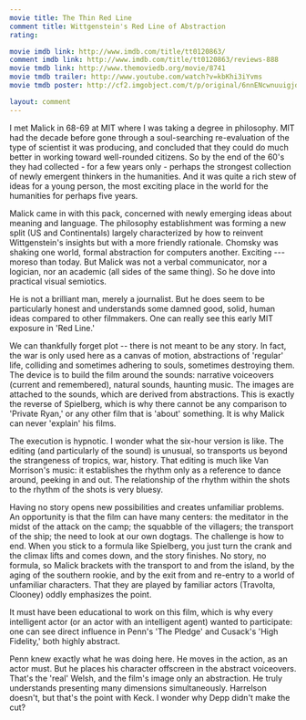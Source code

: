```yaml
---
movie title: The Thin Red Line
comment title: Wittgenstein's Red Line of Abstraction
rating: 

movie imdb link: http://www.imdb.com/title/tt0120863/
comment imdb link: http://www.imdb.com/title/tt0120863/reviews-888
movie tmdb link: http://www.themoviedb.org/movie/8741
movie tmdb trailer: http://www.youtube.com/watch?v=kbKhi3iYvms
movie tmdb poster: http://cf2.imgobject.com/t/p/original/6nnENcwnuuigjd11DKn6ilqWaTF.jpg

layout: comment
---
```


I met Malick in 68-69 at MIT where I was taking a degree in philosophy. MIT had the decade before gone through a soul-searching re-evaluation of the type of scientist it was producing, and concluded that they could do much better in working toward well-rounded citizens. So by the end of the 60's they had collected - for a few years only - perhaps the strongest collection of newly emergent thinkers in the humanities. And it was quite a rich stew of ideas for a young person, the most exciting place in the world for the humanities for perhaps five years.

Malick came in with this pack, concerned with newly emerging ideas about meaning and language. The philosophy establishment was forming a new split (US and Continentals) largely characterized by how to reinvent Wittgenstein's insights but with a more friendly rationale. Chomsky was shaking one world, formal abstraction for computers another. Exciting --- moreso than today. But Malick was not a verbal communicator, nor a logician, nor an academic (all sides of the same thing). So he dove into practical visual semiotics.

He is not a brilliant man, merely a journalist. But he does seem to be particularly honest and understands some damned good, solid, human ideas compared to other filmmakers. One can really see this early MIT exposure in 'Red Line.'

We can thankfully forget plot -- there is not meant to be any story. In fact, the war is only used here as a canvas of motion, abstractions of 'regular' life, colliding and sometimes adhering to souls, sometimes destroying them. The device is to build the film around the sounds: narrative voiceovers (current and remembered), natural sounds, haunting music. The images are attached to the sounds, which are derived from abstractions. This is exactly the reverse of Spielberg, which is why there cannot be any comparison to 'Private Ryan,' or any other film that is 'about' something. It is why Malick can never 'explain' his films.

The execution is hypnotic. I wonder what the six-hour version is like. The editing (and particularly of the sound) is unusual, so transports us beyond the strangeness of tropics, war, history. That editing is much like Van Morrison's music: it establishes the rhythm only as a reference to dance around, peeking in and out. The relationship of the rhythm within the shots to the rhythm of the shots is very bluesy.

Having no story opens new possibilities and creates unfamiliar problems. An opportunity is that the film can have many centers: the meditator in the midst of the attack on the camp; the squabble of the villagers; the transport of the ship; the need to look at our own dogtags. The challenge is how to end. When you stick to a formula like Spielberg, you just turn the crank and the climax lifts and comes down, and the story finishes. No story, no formula, so Malick brackets with the transport to and from the island, by the aging of the southern rookie, and by the exit from and re-entry to a world of unfamiliar characters. That they are played by familiar actors (Travolta, Clooney) oddly emphasizes the point.

It must have been educational to work on this film, which is why every intelligent actor (or an actor with an intelligent agent) wanted to participate: one can see direct influence in Penn's 'The Pledge' and Cusack's 'High Fidelity,' both highly abstract.

Penn knew exactly what he was doing here. He moves in the action, as an actor must. But he places his character offscreen in the abstract voiceovers. That's the 'real' Welsh, and the film's image only an abstraction. He truly understands presenting many dimensions simultaneously. Harrelson doesn't, but that's the point with Keck. I wonder why Depp didn't make the cut?